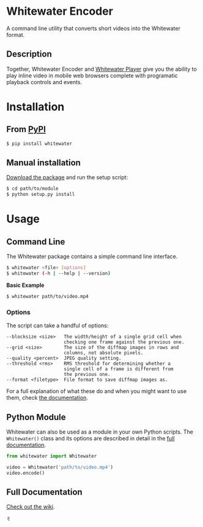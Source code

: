 # Whitewater Encoder

A command line utility that converts short videos into the Whitewater format.

## Description

Together, Whitewater Encoder and [Whitewater Player](https://github.com/samiare/whitewater-player) give you the ability to play inline video in mobile web browsers complete with programatic playback controls and events.

# Installation

## From [PyPI](http://pypi.python.org)

```bash
$ pip install whitewater
```

## Manual installation

[Download the package](https://github.com/samiare/whitewater-encoder/releases/latest) and run the setup script:

```bash
$ cd path/to/module
$ python setup.py install
```

# Usage

## Command Line

The Whitewater package contains a simple command line interface.

```bash
$ whitewater <file> [options]
$ whitewater (-h | --help | --version)
```

**Basic Example**

```bash
$ whitewater path/to/video.mp4
```

### Options

The script can take a handful of options:

```
--blocksize <size>   The width/height of a single grid cell when
                     checking one frame against the previous one.
--grid <size>        The size of the diffmap images in rows and
                     columns, not absolute pixels.
--quality <percent>  JPEG quality setting.
--threshold <rms>    RMS threshold for determining whether a
                     single cell of a frame is different from
                     the previous one.
--format <filetype>  File format to save diffmap images as.
```

For a full explanation of what these do and when you might want to use them, check [the documentation](https://github.com/samiare/whitewater-encoder/wiki/Appendix#how-the-encoder-works).

## Python Module

Whitewater can also be used as a module in your own Python scripts. The `Whitewater()` class and its options are described in detail in the [full documentation](https://github.com/samiare/whitewater-encoder/wiki).

```python
from whitewater import Whitewater

video = Whitewater('path/to/video.mp4')
video.encode()
```

## Full Documentation

[Check out the wiki](https://github.com/samiare/whitewater-encoder/wiki).

✌︎
